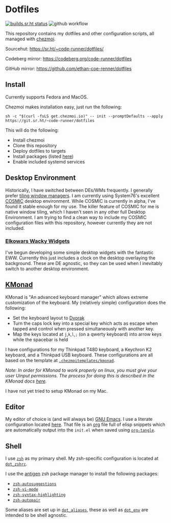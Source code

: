 # Dotfiles
[![builds.sr.ht status](https://builds.sr.ht/~code-runner/dotfiles.svg)](https://builds.sr.ht/~code-runner/dotfiles?)
![github workflow](https://github.com/ethan-coe-renner/dotfiles/actions/workflows/deploy.yml/badge.svg)

This repository contains my dotfiles and other configuration scripts, all managed with [chezmoi](https://www.chezmoi.io/).

Sourcehut: https://sr.ht/~code-runner/dotfiles/

Codeberg mirror: https://codeberg.org/code-runner/dotfiles

GitHub mirror: https://github.com/ethan-coe-renner/dotfiles

## Install
Currently supports Fedora and MacOS. 

Chezmoi makes installation easy, just run the following:
```
sh -c "$(curl -fsLS get.chezmoi.io)" -- init --promptDefaults --apply https://git.sr.ht/~code-runner/dotfiles
```

This will do the following:
- Install chezmoi
- Clone this repository
- Deploy dotfiles to targets
- Install packages (listed [here](./.chezmoidata/packages.yaml))
- Enable included systemd services

## Desktop Environment
Historically, I have switched between DEs/WMs frequently.
I generally prefer [tiling window managers](https://en.wikipedia.org/wiki/Tiling_window_manager).
I am currently using System76's excellent [COSMIC](https://system76.com/cosmic) desktop environment.
While COSMIC is currently in alpha, I've found it stable enough for my use.
The killer feature of COSMIC for me is native window tiling, which I haven't seen in any other full Desktop Environment.
I am trying to find a clean way to include my COSMIC configuration files with this repository, however currently they are not included.

### [Elkowars Wacky Widgets](https://github.com/elkowar/eww)
I've begun developing some simple desktop widgets with the fantastic EWW.
Currently this just includes a clock on the desktop overlaying the background.
These are DE agnostic, so they can be used when I inevitably switch to another desktop environment.

## [KMonad](https://github.com/kmonad/kmonad)
KMonad is "An advanced keyboard manager" which allows extreme customization of the keyboard.
My (relatively simple) configuration does the following:
- Set the keyboard layout to [Dvorak](https://en.wikipedia.org/wiki/Dvorak_keyboard_layout)
- Turn the caps lock key into a special key which acts as escape when tapped and control when pressed simultaneously with another key.
- Map the keys located at `j`,`k`,`l`,`;` (on a qwerty keyboard) into arrow keys while the spacebar is held

I have configurations for my Thinkpad T480 keyboard, a Keychron K2 keyboard, and a Thinkpad USB keyboard. These configurations are all based on the template at [`.chezmoitemplates/kmonad`](./.chezmoitemplates/kmonad).

*Note: In order for KMonad to work properly on linux, you must give your user Uinput permissions.
The process for doing this is described in the KMonad docs [here](https://github.com/kmonad/kmonad/blob/master/doc/faq.md#q-how-do-i-get-uinput-permissions).*

I have not yet tried to setup KMonad on my Mac.

## Editor
My editor of choice is (and will always be) [GNU Emacs](https://www.gnu.org/software/emacs/).
I use a literate configuration located [here](./dot_emacs.d/emacs.org).
That file is an [org](https://orgmode.org/) file full of elisp snippets which are automatically output into the `init.el` when saved using [`org-tangle`](https://orgmode.org/manual/Extracting-Source-Code.html).

## Shell
I use [`zsh`](https://www.zsh.org/) as my primary shell.
My zsh-specific configuration is located at [`dot_zshrc`](./dot_zshrc).

I use the [antigen](https://github.com/zsh-users/antigen) zsh package manager to install the following packages:
- [`zsh-autosuggestions`](https://github.com/zsh-users/zsh-autosuggestions)
- [`zsh-vi-mode`](https://github.com/jeffreytse/zsh-vi-mode)
- [`zsh-syntax-highlighting`](https://github.com/zsh-users/zsh-syntax-highlighting)
- [`zsh-autopair`](https://github.com/hlissner/zsh-autopair)

Some aliases are set up in [`dot_aliases`](./dot_aliases), these as well as [`dot_env`](./dot_env) are intended to be shell agnostic.

